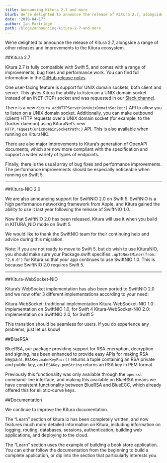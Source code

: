 ```yaml
---
title: Announcing Kitura 2.7 and more
blurb: We’re delighted to announce the release of Kitura 2.7, alongside a range of other releases and improvements to the Kitura ecosystem.
date: "2019-04-17"
author: Ian Partridge
path: /blogs/announcing-kitura-2-7-and-more
---
```


We’re delighted to announce the release of Kitura 2.7, alongside a range of other releases and improvements to the Kitura ecosystem.

##Kitura 2.7

Kitura 2.7 is fully compatible with Swift 5, and comes with a range of improvements, bug fixes and performance work. You can find full information in the [GitHub release notes](https://github.com/Kitura/Kitura/releases/tag/2.7.0).

One user-facing feature is support for UNIX domain sockets, both client and server. This gives Kitura the ability to listen on a UNIX domain socket instead of an INET (TCP) socket and was requested in our [Slack channel](http://swift-at-ibm-slack.mybluemix.net).

There is a new `Kitura.addHTTPServer(onUnixDomainSocket:)` API to allow you to listen on a UNIX domain socket. Additionally, you can make outbound (client) HTTP requests over a UNIX domain socket (for example, to the Docker daemon) using KituraNet’s new `HTTP.request(unixDomainSocketPath:)` API. This is also available when running on KituraNIO.

There are also major improvements to Kitura’s generation of OpenAPI documents, which are now more compliant with the specification and support a wider variety of types of endpoints.

Finally, there is the usual array of bug fixes and performance improvements. The performance improvements should be especially noticeable when running on Swift 5.

---

##Kitura-NIO 2.0

We are also announcing support for SwiftNIO 2.0 on Swift 5. SwiftNIO is a high performance networking framework from Apple, and Kitura gained the ability to use it last year following the release of SwiftNIO 1.0.

Now that SwiftNIO 2.0 has been released, Kitura will use it when you build in KITURA_NIO mode on Swift 5.

We would like to thank the SwiftNIO team for their continuing help and advice during this migration.

Note: If you are not ready to move to Swift 5, but do wish to use KituraNIO, you should make sure your Package.swift specifies `.upToNextMinor(from: "2.6.0")` for Kitura so that your app continues to use SwiftNIO 1.0. This is because SwiftNIO 2.0 requires Swift 5.

---

##Kitura-WebSocket-NIO

Kitura’s WebSocket implementation has also been ported to SwiftNIO 2.0 and we now offer 3 different implementations according to your need:

Kitura-WebSocket: traditional implementation
Kitura-WebSocket-NIO 1.0: implementation on SwiftNIO 1.0, for Swift 4
Kitura-WebSocket-NIO 2.0: implementation on SwiftNIO 2.0, for Swift 5

This transition should be seamless for users. If you do experience any problems, just let us know!

##BlueRSA

BlueRSA, our package providing support for RSA encryption, decryption and signing, has been enhanced to provide easy APIs for making RSA keypairs. `RSAKey.makeKeyPair()` returns a tuple containing an RSA private and public key, and `RSAKey.pemString` returns an RSA key in PEM format.

Previously this functionality was only available through the `openssl` command-line interface, and making this available on BlueRSA means we have consistent functionality between BlueRSA and BlueECC, which already offered this for elliptic-curve keys.

##Documentation

We continue to improve the Kitura documentation.

The “Learn” section of kitura.io has been completely written, and now features much more detailed information on Kitura, including information on logging, routing, databases, sessions, authentication, building web applications, and deploying to the cloud.

The “Learn” section uses the example of building a book store application. You can either follow the documentation from the beginning to build a complete application, or dip into the section that particularly interests you.
